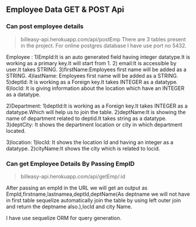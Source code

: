 ## Employee Data GET & POST Api

### Can post employee details
>billeasy-api.herokuapp.com/api/postEmp
There are 3 tables present in the project.
For online postgres database I have use port no 5432.

Employee :
1)EmpId:It is an auto generated field having integer datatype.It is working as a primary key.It will start from 1.
2) email:It is accessible by user.It takes STRING.
3)firstName:Employees first name will be added as a STRING.
4)lastName: Employees first name will be added as a STRING.
5)deptId: It is working as a Foreign key.It takes INTEGER as a datatype.
6)locId: It is giving information about the location which have an INTEGER as a datatype.
     
2)Department:
1)deptId:It is working as a Foreign key.It takes INTEGER as a datatype.Which will help us to join the table.
2)deptName:It is showing the name of department related to deptid.It takes string as a datatype.
3)deptCity: It shows the department location or city in which department located.

3)location:
1)locId: It shows the location Id and having an integer as a datatype.
2)cityName:It shows the city which is related to locid.



### Can get Employee Details By Passing EmpID
>billeasy-api.herokuapp.com/api/getEmp/:id

After passing an empId in the URL we will get an output as EmpId,firstname,lastnamea,deptId,deptName(As deptname we will not have in first table sequelize automatically join the table by using left outer join and return the deptname also.),locId and city Name.

I have use sequelize ORM for query generation.









